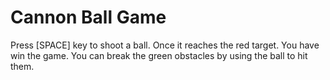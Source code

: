 # Cannon Ball Game

Press [SPACE] key to shoot a ball. Once it reaches the red target. You have win the game. You can break the green obstacles by using the ball to hit them. 

